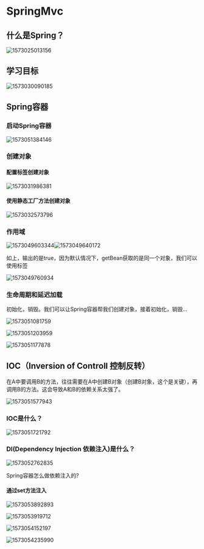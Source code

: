 # SpringMvc

## 什么是Spring？

![1573025013156](.\assets\1573025013156.png)

## 学习目标

![1573030090185](.\assets\1573030090185.png)

## Spring容器

### 启动Spring容器

![1573051384146](.\assets\1573051384146.png)

### 创建对象

#### 配置<bean>标签创建对象

![1573031986381](.\assets\1573031986381.png)

#### 使用静态工厂方法创建对象

![1573032573796](.\assets\1573032573796.png)

### 作用域

![1573049603344](.\assets\1573049603344.png)![1573049640172](.\assets\1573049640172.png)

如上，输出的是true，因为默认情况下，getBean获取的是同一个对象，我们可以使用<scope>标签

![1573049760934](.\assets\1573049760934.png)

### 生命周期和延迟加载

初始化，销毁。我们可以让Spring容器帮我们创建对象，接着初始化，销毁...

![1573051081759](F:\Java\javaee\assets\1573051081759.png)

![1573051203959](.\assets\1573051203959.png)

![1573051177878](.\assets\1573051177878.png)

## IOC（Inversion of Controll 控制反转）

在A中要调用B的方法，往往需要在A中创建B对象（创建B对象，这个是关键），再调用B的方法。这会导致A和B的依赖关系太强了。 

![1573051577943](.\assets\1573051577943.png)

### IOC是什么？

![1573051721792](.\assets\1573051721792.png)

### DI(Dependency Injection 依赖注入)是什么？

![1573052762835](.\assets\1573052762835.png)

Spring容器怎么做依赖注入的?

#### 通过set方法注入

![1573053892893](.\assets\1573053892893.png)

![1573053919712](.\assets\1573053919712.png)

![1573054152197](.\assets\1573054152197.png)

![1573054235990](.\assets\1573054235990.png)